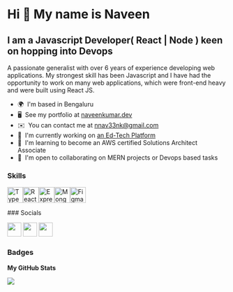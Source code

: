 Hi 👋 My name is Naveen
=======================

I am a Javascript Developer( React | Node ) keen on hopping into Devops
----------------------------------------------------------------

A passionate generalist with over 6 years of experience developing web applications. My strongest skill has been Javascript and I have had the opportunity to work on many web applications, which were front-end heavy and were built using React JS.

* 🌍  I'm based in Bengaluru
* 🖥️  See my portfolio at [naveenkumar.dev](http://naveenkumar.dev)
* ✉️  You can contact me at [nnav33nk@gmail.com](mailto:nnav33nk@gmail.com)
* 🚀  I'm currently working on [an Ed-Tech Platform](http://www.hmhco.com)
* 🧠  I'm learning to become an AWS certified Solutions Architect Associate
* 🤝  I'm open to collaborating on MERN projects or Devops based tasks

### Skills

<p align="left"><a href="https://www.typescriptlang.org/" target="_blank" rel="noreferrer"><img src="https://raw.githubusercontent.com/danielcranney/readme-generator/main/public/icons/skills/typescript-colored.svg" width="36" height="36" alt="TypeScript" /></a><a href="https://reactjs.org/" target="_blank" rel="noreferrer"><img src="https://raw.githubusercontent.com/danielcranney/readme-generator/main/public/icons/skills/react-colored.svg" width="36" height="36" alt="React" /></a><a href="https://expressjs.com/" target="_blank" rel="noreferrer"><img src="https://raw.githubusercontent.com/danielcranney/readme-generator/main/public/icons/skills/express-colored.svg" width="36" height="36" alt="Express" /></a><a href="https://www.mongodb.com/" target="_blank" rel="noreferrer"><img src="https://raw.githubusercontent.com/danielcranney/readme-generator/main/public/icons/skills/mongodb-colored.svg" width="36" height="36" alt="MongoDB" /></a><a href="https://www.figma.com/" target="_blank" rel="noreferrer"><img src="https://raw.githubusercontent.com/danielcranney/readme-generator/main/public/icons/skills/figma-colored.svg" width="36" height="36" alt="Figma" /></a></p>
### Socials<p align="left"> <a href="https://www.github.com/knav33n" target="_blank" rel="noreferrer"><img src="https://raw.githubusercontent.com/danielcranney/readme-generator/main/public/icons/socials/github.svg" width="32" height="32" /></a> <a href="https://www.linkedin.com/in/nav33nk" target="_blank" rel="noreferrer"><img src="https://raw.githubusercontent.com/danielcranney/readme-generator/main/public/icons/socials/linkedin.svg" width="32" height="32" /></a> <a href="https://www.polywork.com/knav33n" target="_blank" rel="noreferrer"><img src="https://raw.githubusercontent.com/danielcranney/readme-generator/main/public/icons/socials/polywork.svg" width="32" height="32" /></a></p>

### Badges

<b>My GitHub Stats</b>

<a href="http://www.github.com/knav33n"><img src="https://github-readme-streak-stats.herokuapp.com/?user=knav33n&stroke=ffffff&background=1c1917&ring=0891b2&fire=0891b2&currStreakNum=ffffff&currStreakLabel=0891b2&sideNums=ffffff&sideLabels=ffffff&dates=ffffff&hide_border=true" /></a>
